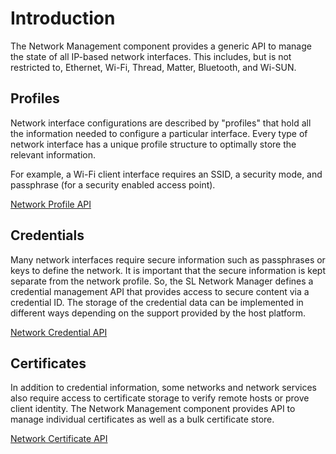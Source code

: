 # Introduction

The Network Management component provides a generic API to manage the state of all IP-based network interfaces.
This includes, but is not restricted to, Ethernet, Wi-Fi, Thread, Matter, Bluetooth, and Wi-SUN.

## Profiles

Network interface configurations are described by "profiles" that hold all the information needed to configure a particular interface.
Every type of network interface has a unique profile structure to optimally store the relevant information.

For example, a Wi-Fi client interface requires an SSID, a security mode, and passphrase (for a security enabled access point).

[Network Profile API](../sl-net-reference/net-profile-functions)

## Credentials

Many network interfaces require secure information such as passphrases or keys to define the network.
It is important that the secure information is kept separate from the network profile. So, the SL Network Manager defines a credential management API that provides access to secure content via a credential ID. The storage of the credential data can be implemented in different ways depending on the support provided by the host platform.  

[Network Credential API](../sl-net-reference/net-credential-functions)

## Certificates

In addition to credential information, some networks and network services also require access to certificate storage to verify remote hosts or prove client identity.
The Network Management component provides API to manage individual certificates as well as a bulk certificate store.

[Network Certificate API](../sl-net-reference/net-certificate-functions)
